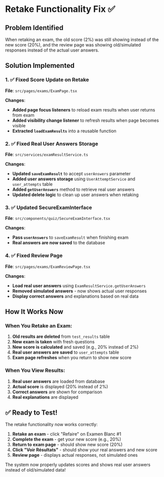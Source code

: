 # Retake Functionality Fix ✅

## Problem Identified
When retaking an exam, the old score (2%) was still showing instead of the new score (20%), and the review page was showing old/simulated responses instead of the actual user answers.

## Solution Implemented

### 1. ✅ Fixed Score Update on Retake
**File**: `src/pages/exams/ExamPage.tsx`

**Changes**:
- **Added page focus listeners** to reload exam results when user returns from exam
- **Added visibility change listener** to refresh results when page becomes visible
- **Extracted `loadExamResults`** into a reusable function

### 2. ✅ Fixed Real User Answers Storage
**File**: `src/services/examResultService.ts`

**Changes**:
- **Updated `saveExamResult`** to accept `userAnswers` parameter
- **Added user answers storage** using `UserAttemptService` and `user_attempts` table
- **Added `getUserAnswers`** method to retrieve real user answers
- **Updated delete logic** to clean up user answers when retaking

### 3. ✅ Updated SecureExamInterface
**File**: `src/components/quiz/SecureExamInterface.tsx`

**Changes**:
- **Pass `userAnswers`** to `saveExamResult` when finishing exam
- **Real answers are now saved** to the database

### 4. ✅ Fixed Review Page
**File**: `src/pages/exams/ExamReviewPage.tsx`

**Changes**:
- **Load real user answers** using `ExamResultService.getUserAnswers`
- **Removed simulated answers** - now shows actual user responses
- **Display correct answers** and explanations based on real data

## How It Works Now

### When You Retake an Exam:
1. **Old results are deleted** from `test_results` table
2. **New exam is taken** with fresh questions
3. **New score is calculated** and saved (e.g., 20% instead of 2%)
4. **Real user answers are saved** to `user_attempts` table
5. **Exam page refreshes** when you return to show new score

### When You View Results:
1. **Real user answers** are loaded from database
2. **Actual score** is displayed (20% instead of 2%)
3. **Correct answers** are shown for comparison
4. **Real explanations** are displayed

## ✅ Ready to Test!

The retake functionality now works correctly:

1. **Retake an exam** - click "Refaire" on Examen Blanc #1
2. **Complete the exam** - get your new score (e.g., 20%)
3. **Return to exam page** - should show new score (20%)
4. **Click "Voir Résultats"** - should show your real answers and new score
5. **Review page** - displays actual responses, not simulated ones

The system now properly updates scores and shows real user answers instead of old/simulated data!
